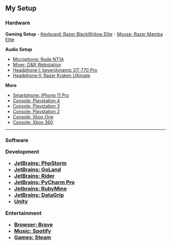 <h2>My Setup</h2>

<h3>Hardware</h3>
<b>Gaming Setup</b>
- <a href="https://amzn.to/2QnRcaV">Keyboard: Razer BlackWidow Elite</a>
- <a href="https://amzn.to/32ofrc9">Mouse: Razer Mamba Elite</a>

<b>Audio Setup</b>
- <a href="https://www.thomann.de/de/rode_nt1a_complete_vocal_recording.htm">Microphone: Rode NT1A</a>
- <a href="https://www.thomann.de/de/dr_webstation.htm">Mixer: D&R Webstation</a>
- <a href="https://www.thomann.de/de/beyerdynamic_dt770pro.htm">Headphone I: beyerdynamic DT-770 Pro</a>
- <a href="https://amzn.to/2PRrkER">Headphone II: Razer Kraken Ultimate</a>

<b>More</b>
- <a href="https://amzn.to/3aPgohW">Smartphone: IPhone 11 Pro</a>
- <a href="https://amzn.to/3tdRIa8">Console: Playstation 4</a>
- <a href="https://amzn.to/3uNT7EU">Console: Playstation 3</a>
- <a href="https://amzn.to/3sehOIT">Console: Playstation 2</a>
- <a href="https://amzn.to/3uJVwAk">Console: Xbox One</a>
- <a href="https://amzn.to/3wQIsLf">Console: Xbox 360</a>

<hr>

<h3>Software</b>

<b>Development</b>
- <a href="https://www.jetbrains.com/phpstorm/">JetBrains: PhpStorm</a>
- <a href="https://www.jetbrains.com/go/">JetBrains: GoLand</a>
- <a href="https://www.jetbrains.com/rider/">JetBrains: Rider</a>
- <a href="https://www.jetbrains.com/pycharm/">JetBrains: PyCharm Pro</a>
- <a href="https://www.jetbrains.com/ruby/">Jetbrains: RubyMine</a>
- <a href="https://www.jetbrains.com/datagrip/">JetBrains: DataGrip</a>
- <a href="https://unity.com/">Unity</a>

<b>Entertainment</b>
- <a href="https://brave.com/">Browser: Brave</a>
- <a href="https://www.spotify.com/de/">Music: Spotify</a>
- <a href="https://store.steampowered.com/">Games: Steam</a>
